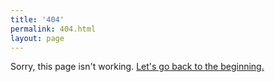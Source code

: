 ```yaml
---
title: '404'
permalink: 404.html
layout: page
---
```


Sorry, this page isn't working. [Let's go back to the beginning.](/)
